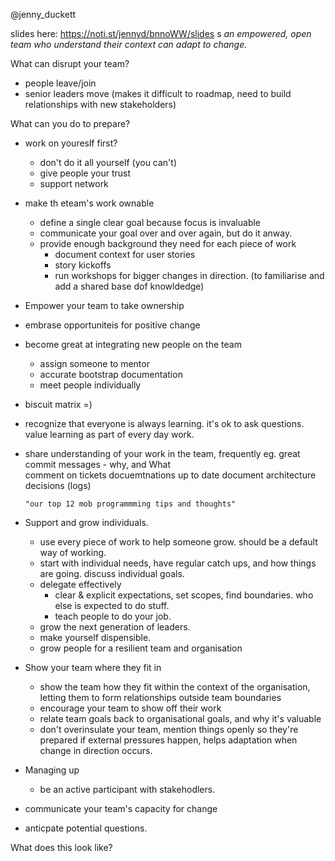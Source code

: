@jenny_duckett

slides here: https://noti.st/jennyd/bnnoWW/slides
s
*an empowered, open team who understand their context can adapt to change.*

What can disrupt your team?
 - people leave/join
 - senior leaders move (makes it difficult to roadmap, need to build relationships with new stakeholders)

What can you do to prepare?
 - work on youreslf first?
  
    - don't do it all yourself (you can't)
    - give people your trust
    - support network

 - make th eteam's work ownable
 
   - define a single clear goal because focus is invaluable
   - communicate your goal over and over again, but do it anway.
   - provide enough background they need for each piece of work  
      - document context for user stories
      - story kickoffs
      - run workshops for bigger changes in direction. (to familiarise and add a shared base dof knowldedge)

 - Empower your team to take ownership

  - embrase opportuniteis for positive change
  - become great at integrating new people on the team
    - assign someone to mentor
    - accurate bootstrap documentation
    - meet people individually
  - biscuit matrix =) 
  - recognize that everyone is always learning. it's ok to ask questions. value learning as part of every day work.
  - share understanding of your work in the team, frequently
    eg. great commit messages - why, and What    
        comment on tickets
        docuemtnations up to date
        document architecture decisions (logs)

        "our top 12 mob programmming tips and thoughts"

 - Support and grow individuals.
    - use every piece of work to help someone grow. should be a default way of working.
    - start with individual needs, have regular catch ups, and how things are going. discuss individual goals. 
    - delegate effectively
      - clear & explicit expectations, set scopes, find boundaries. who else is expected to do stuff. 
      - teach people to do your job.
    - grow the next generation of leaders.
    - make yourself dispensible. 
    - grow people for a resilient team and organisation

 - Show your team where they fit in 
   - show the team how they fit within the context of the organisation, letting them to form relationships outside team boundaries
   - encourage your team to show off their work
   - relate team goals back to organisational goals, and why it's valuable
   - don't overinsulate your team, mention things openly so they're prepared if external pressures happen, helps adaptation when change in direction occurs.

 - Managing up
   - be an active participant with stakehodlers.

- communicate your team's capacity for change
- anticpate potential questions.

 What does this look like?

 